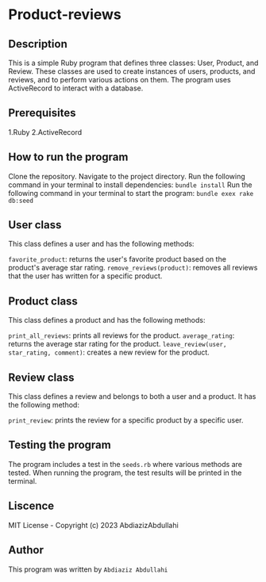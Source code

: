 # Product-reviews

## Description
This is a simple Ruby program that defines three classes: User, Product, and Review. These classes are used to create instances of users, products, and reviews, and to perform various actions on them. The program uses ActiveRecord to interact with a database.

## Prerequisites
1.Ruby
2.ActiveRecord

## How to run the program
Clone the repository.
Navigate to the project directory.
Run the following command in your terminal to install dependencies: 
    `bundle install`
Run the following command in your terminal to start the program: 
    `bundle exex rake db:seed`

## User class
This class defines a user and has the following methods:

`favorite_product`: returns the user's favorite product based on the product's average star rating.
`remove_reviews(product)`: removes all reviews that the user has written for a specific product.

## Product class
This class defines a product and has the following methods:

`print_all_reviews`: prints all reviews for the product.
`average_rating`: returns the average star rating for the product.
`leave_review(user, star_rating, comment)`: creates a new review for the product.

## Review class
This class defines a review and belongs to both a user and a product. It has the following method:

`print_review`: prints the review for a specific product by a specific user.

## Testing the program
The program includes a test in the `seeds.rb` where various methods are tested. When running the program, the test results will be printed in the terminal.

## Liscence
MIT License
    - Copyright (c) 2023 AbdiazizAbdullahi

## Author
This program was written by 
    `Abdiaziz Abdullahi`